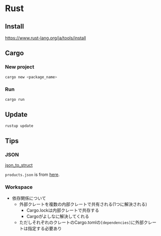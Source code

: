 # Rust

## Install

https://www.rust-lang.org/ja/tools/install

## Cargo

### New project

```sh
cargo new <package_name>
```

### Run

```sh
cargo run
```

## Update

```sh
rustup update
```

## Tips

### JSON

[json_to_struct](./json_to_struct)

`products.json` is from [here](https://github.com/GoogleCloudPlatform/microservices-demo).  

### Workspace

- 依存関係について
  - 外部クレートを複数の内部クレートで共有される(1つに解決される)
    - Cargo.lockは内部クレートで共存する
    - Cargoがよしなに解決してくれる
  - ただしそれぞれのクレートのCargo.tomlの`[dependencies]`に外部クレートは指定する必要あり